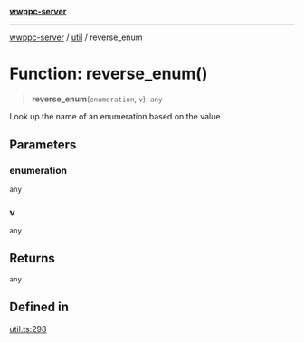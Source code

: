 [**wwppc-server**](../../README.md)

***

[wwppc-server](../../modules.md) / [util](../README.md) / reverse\_enum

# Function: reverse\_enum()

> **reverse\_enum**(`enumeration`, `v`): `any`

Look up the name of an enumeration based on the value

## Parameters

### enumeration

`any`

### v

`any`

## Returns

`any`

## Defined in

[util.ts:298](https://github.com/WWPPC/WWPPC-server/blob/ee3abdd1c71a13a423c7eb75f79ad6723d0eebfc/src/util.ts#L298)
